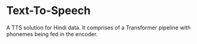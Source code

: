 # Text-To-Speech
A TTS solution for Hindi data. It comprises of a Transformer pipeline with phonemes being fed in the encoder.
